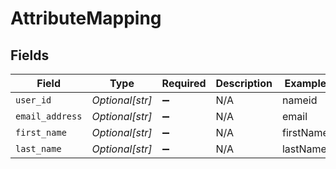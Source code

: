# AttributeMapping


## Fields

| Field              | Type               | Required           | Description        | Example            |
| ------------------ | ------------------ | ------------------ | ------------------ | ------------------ |
| `user_id`          | *Optional[str]*    | :heavy_minus_sign: | N/A                | nameid             |
| `email_address`    | *Optional[str]*    | :heavy_minus_sign: | N/A                | email              |
| `first_name`       | *Optional[str]*    | :heavy_minus_sign: | N/A                | firstName          |
| `last_name`        | *Optional[str]*    | :heavy_minus_sign: | N/A                | lastName           |